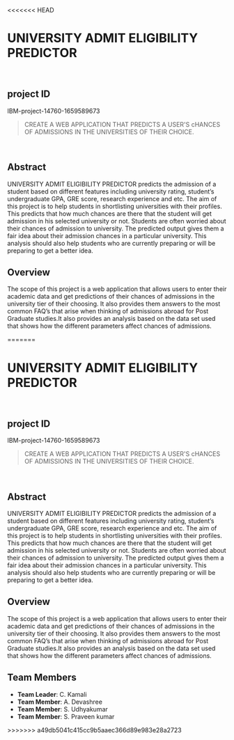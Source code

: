 <<<<<<< HEAD
# **<span>UNIVERSITY ADMIT ELIGIBILITY PREDICTOR</span>**
<br>

## project ID

IBM-project-14760-1659589673

> CREATE A WEB APPLICATION THAT PREDICTS A USER'S cHANCES OF ADMISSIONS IN THE UNIVERSITIES OF THEIR CHOICE.

<br>

## Abstract

UNIVERSITY ADMIT ELIGIBILITY PREDICTOR predicts the admission of a student based on different features including university rating, student’s undergraduate GPA, GRE score, research experience and etc. The aim of this project is to help students in shortlisting universities with their profiles. This predicts that how much chances are there that the student will get admission in his selected university or not.
Students are often worried about their chances of admission to university. The predicted output gives them a fair idea about their admission chances in a particular university. This analysis should also help students who are currently preparing or will be preparing to get a better idea.

## Overview

The scope of this project is a web application that allows users to enter their academic data and get predictions of their chances of admissions in the university tier of their choosing. It also provides them answers to the most common FAQ’s that arise when thinking of admissions abroad for Post Graduate studies.It also provides an analysis based on the data set used that shows how the different parameters affect chances of admissions.  

=======
# **<span>UNIVERSITY ADMIT ELIGIBILITY PREDICTOR</span>**
<br>

## project ID

IBM-project-14760-1659589673

> CREATE A WEB APPLICATION THAT PREDICTS A USER'S cHANCES OF ADMISSIONS IN THE UNIVERSITIES OF THEIR CHOICE.

<br>

## Abstract

UNIVERSITY ADMIT ELIGIBILITY PREDICTOR predicts the admission of a student based on different features including university rating, student’s undergraduate GPA, GRE score, research experience and etc. The aim of this project is to help students in shortlisting universities with their profiles. This predicts that how much chances are there that the student will get admission in his selected university or not.
Students are often worried about their chances of admission to university. The predicted output gives them a fair idea about their admission chances in a particular university. This analysis should also help students who are currently preparing or will be preparing to get a better idea.

## Overview

The scope of this project is a web application that allows users to enter their academic data and get predictions of their chances of admissions in the university tier of their choosing. It also provides them answers to the most common FAQ’s that arise when thinking of admissions abroad for Post Graduate studies.It also provides an analysis based on the data set used that shows how the different parameters affect chances of admissions.  

## Team Members

<ul>
<li><b>Team Leader</b>: C. Kamali</li>
<li><b>Team Member</b>: A. Devashree</li>
<li><b>Team Member</b>: S. Udhyakumar</li>
<li><b>Team Member</b>: S. Praveen kumar</li>
</ul>
>>>>>>> a49db5041c415cc9b5aaec366d89e983e28a2723
